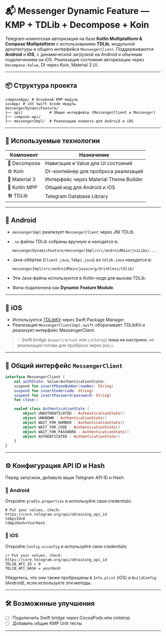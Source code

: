# 📬 Messenger Dynamic Feature — KMP + TDLib + Decompose + Koin

Telegram-клиентская авторизация на базе **Kotlin Multiplatform & Compose Multiplatform** с использованием **TDLib**, модульной архитектуры и общего интерфейса `MessengerClient`. Поддерживаются **Android** и **iOS**, с динамической загрузкой на Android и обычным подключением на iOS. Реализация состояния авторизации через `Decompose.Value`, DI через Koin, Material 3 UI.

---

## 📦 Структура проекта

```
composeApp/ # Основной KMP модуль
iosApp/ # iOS Swift Xcode модуль
messengerDynamicFeature/
├── api/            # Общие интерфейсы (MessengerClient и Messenger)
├── compose-api/    
├── messengerImpl/  # Реализации клиента для Android и iOS
```

---

## 🧰 Используемые технологии

| Компонент        | Назначение |
|------------------|------------|
| 🧱 Decompose      | Навигация и Value<T> для UI состояний |
| ⚙️ Koin           | DI-контейнер для проброса реализаций |
| 🎨 Material 3     | Интерфейс через Material Theme Builder |
| 🧵 Kotlin MPP     | Общий код для Android и iOS |
| 🛠 TDLib          | Telegram Database Library |

---

## 🤖 Android

- `messengerImpl` реализует `MessengerClient` через JNI TDLib.
- `.so` файлы TDLib собраны вручную и находятся в:
  ```
  messengerDynamicFeature/messengerImpl/src/androidMain/jniLibs/...
  ```
- Java-обёртки (`Client.java`, `TdApi.java`) из `tdlib-java` находятся в:
  ```
  messengerImpl/src/androidMain/java/org/drinkless/tdlib/
  ```
- Эти Java-файлы используются в Kotlin-коде для вызова TDLib.

- Фича подключена как **Dynamic Feature Module**.

---

## 🍏 iOS

- Используется [TDLibKit](https://github.com/Swiftgram/TDLibKit) через Swift Package Manager.
- Реализация `MessengerClientImpl.swift` оборачивает TDLibKit и реализует интерфейс MessengerClient.

> 💡 Swift bridge (`expect/actual` или `cinterop`) **пока не настроен**, но реализация готова для проброса через `@objc`.

---

## 🔗 Общий интерфейс `MessengerClient`

```kotlin
interface MessengerClient {
    val authState: Value<AuthenticationState>
    suspend fun insertPhoneNumber(number: String)
    suspend fun insertCode(code: String)
    suspend fun insertPassword(password: String)
    fun close()

    sealed class AuthenticationState {
        object UNAUTHENTICATED : AuthenticationState()
        object UNKNOWN : AuthenticationState()
        object WAIT_FOR_NUMBER : AuthenticationState()
        object WAIT_FOR_CODE : AuthenticationState()
        object WAIT_FOR_PASSWORD : AuthenticationState()
        object AUTHENTICATED : AuthenticationState()
    }
}
```


------

## ⚙️ Конфигурация API ID и Hash

Перед запуском, добавьте ваши Telegram API ID и Hash:

### 🔧 Android

Откройте `gradle.properties` и используйте свои credentials:

```properties
# Put your values, check: https://core.telegram.org/api/obtaining_api_id
tdApiId=0
tdApiHash=YourHash
```

### 🍏 iOS

Откройте `Config.xcconfig` и используйте свои credentials:

```xcconfig
// Put your values, check: https://core.telegram.org/api/obtaining_api_id
TDLIB_API_ID = 0
TDLIB_API_HASH = yourHash
```

Убедитесь, что они также проброшены в `Info.plist` (iOS) и `BuildConfig` (Android), если используете эти методы.

---

## 🛠 Возможнные улучшения

- [ ] Подключить Swift bridge через CocoaPods или cinterop
- [ ] Добавить общие KMP Unit тесты

---

